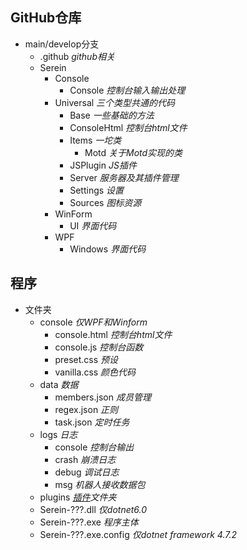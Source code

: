 
## GitHub仓库

- main/develop分支
  - .github *github相关*
  - Serein
    - Console
      - Console *控制台输入输出处理*
    - Universal *三个类型共通的代码*
      - Base *一些基础的方法*
      - ConsoleHtml *控制台html文件*
      - Items *一坨类*
        - Motd *关于Motd实现的类*
      - JSPlugin *JS插件*
      - Server *服务器及其插件管理*
      - Settings *设置*
      - Sources *图标资源*
    - WinForm
      - UI *界面代码*
    - WPF
      - Windows *界面代码*

## 程序

- 文件夹
  - console *仅WPF和Winform*
    - console.html *控制台html文件*
    - console.js *控制台函数*
    - preset.css *预设*
    - vanilla.css *颜色代码*
  - data *数据*
    - members.json *成员管理*
    - regex.json *正则*
    - task.json *定时任务*
  - logs *日志*
    - console *控制台输出*
    - crash *崩溃日志*
    - debug *调试日志*
    - msg *机器人接收数据包*
  - plugins *[插件](Function/JSPlugin.md)文件夹*
  - Serein-???.dll *仅dotnet6.0*
  - Serein-???.exe *程序主体*
  - Serein-???.exe.config *仅dotnet framework 4.7.2*
